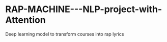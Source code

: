 # RAP-MACHINE---NLP-project-with-Attention
Deep learning model to transform courses into rap lyrics
